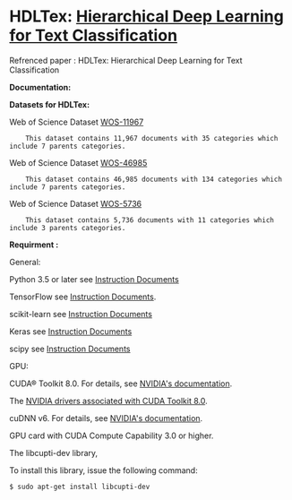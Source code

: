 # HDLTex: [Hierarchical Deep Learning for Text Classification](https://arxiv.org/abs/1709.08267)


Refrenced paper : HDLTex: Hierarchical Deep Learning for Text Classification

**Documentation:**

**Datasets for HDLTex:** 


Web of Science Dataset [WOS-11967](#)

        This dataset contains 11,967 documents with 35 categories which include 7 parents categories.
Web of Science Dataset [WOS-46985](#)

        This dataset contains 46,985 documents with 134 categories which include 7 parents categories.
      
Web of Science Dataset [WOS-5736](#)

        This dataset contains 5,736 documents with 11 categories which include 3 parents categories.



**Requirment :**


General:

Python 3.5 or later see [Instruction Documents](https://www.python.org/)

TensorFlow see [Instruction Documents](https://www.tensorflow.org/install/install_linux).

scikit-learn see [Instruction Documents](http://scikit-learn.org/stable/install.html)

Keras see [Instruction Documents](https://keras.io/)

scipy see [Instruction Documents](https://www.scipy.org/install.html)

GPU:

CUDA® Toolkit 8.0. For details, see [NVIDIA's documentation](https://developer.nvidia.com/cuda-toolkit). 

The [NVIDIA drivers associated with CUDA Toolkit 8.0](http://www.nvidia.com/Download/index.aspx).

cuDNN v6. For details, see [NVIDIA's documentation](https://developer.nvidia.com/cudnn). 

GPU card with CUDA Compute Capability 3.0 or higher.

The libcupti-dev library,

To install this library, issue the following command:

```
$ sudo apt-get install libcupti-dev
```

